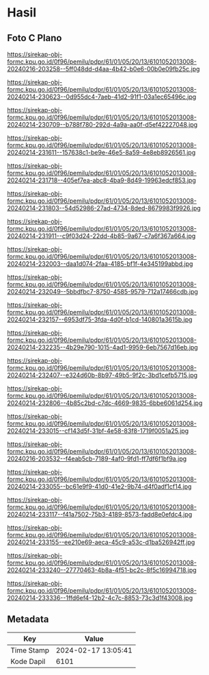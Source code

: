 # Hasil

## Foto C Plano

https://sirekap-obj-formc.kpu.go.id/0f96/pemilu/pdpr/61/01/05/20/13/6101052013008-20240216-203258--5ff048dd-d4aa-4b42-b0e6-00b0e09fb25c.jpg

https://sirekap-obj-formc.kpu.go.id/0f96/pemilu/pdpr/61/01/05/20/13/6101052013008-20240214-230623--0d955dc4-7aeb-41d2-91f1-03a1ec65496c.jpg

https://sirekap-obj-formc.kpu.go.id/0f96/pemilu/pdpr/61/01/05/20/13/6101052013008-20240214-230709--b788f780-292d-4a9a-aa0f-d5ef42227048.jpg

https://sirekap-obj-formc.kpu.go.id/0f96/pemilu/pdpr/61/01/05/20/13/6101052013008-20240214-231611--157638c1-be9e-46e5-8a59-4e8eb8926561.jpg

https://sirekap-obj-formc.kpu.go.id/0f96/pemilu/pdpr/61/01/05/20/13/6101052013008-20240214-231718--405ef7ea-abc8-4ba9-8d49-19963edcf853.jpg

https://sirekap-obj-formc.kpu.go.id/0f96/pemilu/pdpr/61/01/05/20/13/6101052013008-20240214-231803--54d52986-27ad-4734-8ded-8679983f9926.jpg

https://sirekap-obj-formc.kpu.go.id/0f96/pemilu/pdpr/61/01/05/20/13/6101052013008-20240214-231911--c9f03d24-22dd-4b85-9a67-c7a6f367a664.jpg

https://sirekap-obj-formc.kpu.go.id/0f96/pemilu/pdpr/61/01/05/20/13/6101052013008-20240214-232003--daa1d074-2faa-4185-bf1f-4e345199abbd.jpg

https://sirekap-obj-formc.kpu.go.id/0f96/pemilu/pdpr/61/01/05/20/13/6101052013008-20240214-232049--5bbdfbc7-8750-4585-9579-712a17466cdb.jpg

https://sirekap-obj-formc.kpu.go.id/0f96/pemilu/pdpr/61/01/05/20/13/6101052013008-20240214-232157--6953df75-3fda-4d0f-b1cd-140801a3615b.jpg

https://sirekap-obj-formc.kpu.go.id/0f96/pemilu/pdpr/61/01/05/20/13/6101052013008-20240214-232235--4b29e790-1015-4ad1-9959-6eb7567d16eb.jpg

https://sirekap-obj-formc.kpu.go.id/0f96/pemilu/pdpr/61/01/05/20/13/6101052013008-20240214-232407--e324d60b-8b97-49b5-9f2c-3bd1cefb5715.jpg

https://sirekap-obj-formc.kpu.go.id/0f96/pemilu/pdpr/61/01/05/20/13/6101052013008-20240214-232806--4b85c2bd-c7dc-4669-9835-6bbe6061d254.jpg

https://sirekap-obj-formc.kpu.go.id/0f96/pemilu/pdpr/61/01/05/20/13/6101052013008-20240214-233015--cf143d5f-31bf-4e58-83f8-1719f0051a25.jpg

https://sirekap-obj-formc.kpu.go.id/0f96/pemilu/pdpr/61/01/05/20/13/6101052013008-20240216-203532--f4eab5cb-7189-4af0-9fd1-ff7df6f1bf9a.jpg

https://sirekap-obj-formc.kpu.go.id/0f96/pemilu/pdpr/61/01/05/20/13/6101052013008-20240214-233055--bc61e9f9-41d0-41e2-9b74-d4f0adf1cf14.jpg

https://sirekap-obj-formc.kpu.go.id/0f96/pemilu/pdpr/61/01/05/20/13/6101052013008-20240214-233117--f41a7502-75b3-4189-8573-fadd8e0efdc4.jpg

https://sirekap-obj-formc.kpu.go.id/0f96/pemilu/pdpr/61/01/05/20/13/6101052013008-20240214-233155--ee210e69-aeca-45c9-a53c-d1ba526942ff.jpg

https://sirekap-obj-formc.kpu.go.id/0f96/pemilu/pdpr/61/01/05/20/13/6101052013008-20240214-233240--27770463-4b8a-4f51-bc2c-8f5c16994718.jpg

https://sirekap-obj-formc.kpu.go.id/0f96/pemilu/pdpr/61/01/05/20/13/6101052013008-20240214-233336--1ffd6ef4-12b2-4c7c-8853-73c3d1f43008.jpg


## Metadata

| Key        | Value               |
| ---------- | ------------------- |
| Time Stamp | 2024-02-17 13:05:41 |
| Kode Dapil | 6101                |



